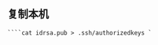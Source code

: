 
## 复制本机

```scp .ssh/idrsa.pub root@101.201.252.144:/idrsa.pub 
````cat idrsa.pub > .ssh/authorizedkeys `